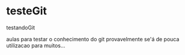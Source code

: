 # testeGit
testandoGit

aulas para testar o conhecimento do git
provavelmente se'á de pouca utilizacao para muitos...
